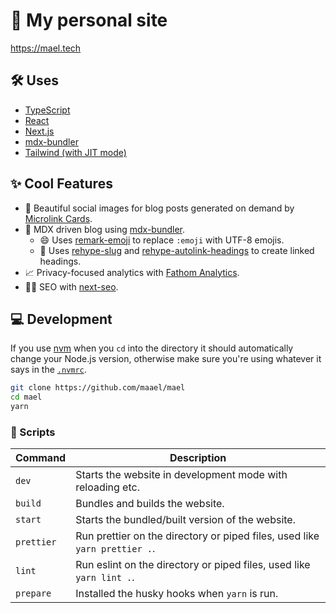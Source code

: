 # 🧙 My personal site

https://mael.tech

## 🛠️ Uses

- [TypeScript](https://www.typescriptlang.org/)
- [React](https://reactjs.org/)
- [Next.js](https://nextjs.org/)
- [mdx-bundler](https://github.com/kentcdodds/mdx-bundler)
- [Tailwind (with JIT mode)](https://tailwindcss.com/)

## ✨ Cool Features

- 🎨 Beautiful social images for blog posts generated on demand by [Microlink Cards](https://cards.microlink.io/).
- 📝 MDX driven blog using [mdx-bundler](https://github.com/kentcdodds/mdx-bundler).
  - 😄 Uses [remark-emoji](https://www.npmjs.com/package/remark-emoji) to replace `:emoji` with UTF-8 emojis.
  - 🔗 Uses [rehype-slug](https://www.npmjs.com/package/rehype-slug) and [rehype-autolink-headings](https://www.npmjs.com/package/rehype-autolink-headings) to create linked headings.
- 📈 Privacy-focused analytics with [Fathom Analytics](https://usefathom.com/).
- 🕵️‍♂️ SEO with [next-seo](https://www.npmjs.com/package/next-seo).

## 💻 Development

If you use [nvm](https://github.com/nvm-sh/nvm) when you `cd` into the directory it should automatically change your Node.js version, otherwise make sure you're using whatever it says in the [`.nvmrc`](./.nvmrc).

```sh
git clone https://github.com/maael/mael
cd mael
yarn
```

### 📜 Scripts

| Command    | Description                                                                |
| ---------- | -------------------------------------------------------------------------- |
| `dev`      | Starts the website in development mode with reloading etc.                 |
| `build`    | Bundles and builds the website.                                            |
| `start`    | Starts the bundled/built version of the website.                           |
| `prettier` | Run prettier on the directory or piped files, used like `yarn prettier .`. |
| `lint`     | Run eslint on the directory or piped files, used like `yarn lint .`.       |
| `prepare`  | Installed the husky hooks when `yarn` is run.                              |
